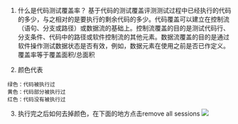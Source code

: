 1. 什么是代码测试覆盖率？
基于代码的测试覆盖评测测试过程中已经执行的代码的多少，与之相对的是要执行的剩余代码的多少。代码覆盖可以建立在控制流（语句、分支或路径）或数据流的基础上。控制流覆盖的目的是测试代码行、分支条件、代码中的路径或软件控制流的其他元素。数据流覆盖的目的是通过软件操作测试数据状态是否有效，例如，数据元素在使用之前是否已作定义。
覆盖率等于覆盖面积/总面积

2. 颜色代表
```
绿色：代码被执行过
黄色：代码部分被执行过
红色：代码没有被执行过
```
3. 执行完之后如何去掉颜色，在下面的地方点击remove all sessions
![](https://upload-images.jianshu.io/upload_images/7024242-88fc749851baa874.png?imageMogr2/auto-orient/strip%7CimageView2/2/w/1240)